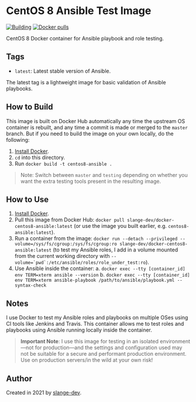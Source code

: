 # CentOS 8 Ansible Test Image

[![Building](https://github.com/slange-dev/docker-centos8-ansible/actions/workflows/build.yml/badge.svg?branch=main)](https://github.com/slange-dev/docker-centos8-ansible/actions/workflows/build.yml) [![Docker pulls](https://img.shields.io/docker/pulls/slangedev/docker-centos8-ansible)](https://hub.docker.com/r/slangedev/docker-centos8-ansible/)


CentOS 8 Docker container for Ansible playbook and role testing.

## Tags

  - `latest`: Latest stable version of Ansible.

The latest tag is a lightweight image for basic validation of Ansible playbooks.

## How to Build

This image is built on Docker Hub automatically any time the upstream OS container is rebuilt, and any time a commit is made or merged to the `master` branch. But if you need to build the image on your own locally, do the following:

  1. [Install Docker](https://docs.docker.com/engine/installation/).
  2. `cd` into this directory.
  3. Run `docker build -t centos8-ansible .`

> Note: Switch between `master` and `testing` depending on whether you want the extra testing tools present in the resulting image.

## How to Use

  1. [Install Docker](https://docs.docker.com/engine/installation/).
  2. Pull this image from Docker Hub: `docker pull slange-dev/docker-centos8-ansible:latest` (or use the image you built earlier, e.g. `centos8-ansible:latest`).
  3. Run a container from the image: `docker run --detach --privileged --volume=/sys/fs/cgroup:/sys/fs/cgroup:ro slange-dev/docker-centos8-ansible:latest` (to test my Ansible roles, I add in a volume mounted from the current working directory with ``--volume=`pwd`:/etc/ansible/roles/role_under_test:ro``).
  4. Use Ansible inside the container:
    a. `docker exec --tty [container_id] env TERM=xterm ansible --version`
    b. `docker exec --tty [container_id] env TERM=xterm ansible-playbook /path/to/ansible/playbook.yml --syntax-check`

## Notes

I use Docker to test my Ansible roles and playbooks on multiple OSes using CI tools like Jenkins and Travis. This container allows me to test roles and playbooks using Ansible running locally inside the container.

> **Important Note**: I use this image for testing in an isolated environment—not for production—and the settings and configuration used may not be suitable for a secure and performant production environment. Use on production servers/in the wild at your own risk!

## Author

Created in 2021 by [slange-dev](https://www.slange-dev.github.io/).
